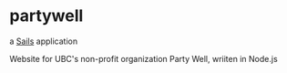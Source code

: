 # partywell

a [Sails](http://sailsjs.org) application

Website for UBC's non-profit organization Party Well, wriiten in Node.js